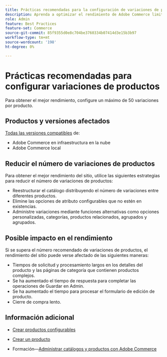 ```yaml
---
title: Prácticas recomendadas para la configuración de variaciones de producto
description: Aprenda a optimizar el rendimiento de Adobe Commerce limitando el número de variaciones de producto configuradas.
role: Admin
feature: Best Practices
feature-set: Commerce
source-git-commit: 85f9355d0e8c704be3760334b07414d3e15b3b97
workflow-type: tm+mt
source-wordcount: '198'
ht-degree: 0%

---
```



# Prácticas recomendadas para configurar variaciones de productos

Para obtener el mejor rendimiento, configure un máximo de 50 variaciones por producto.

## Productos y versiones afectados

[Todas las versiones compatibles](../../../release/versions.md) de:

- Adobe Commerce en infraestructura en la nube
- Adobe Commerce local

## Reducir el número de variaciones de productos

Para obtener el mejor rendimiento del sitio, utilice las siguientes estrategias para reducir el número de variaciones de productos:

- Reestructurar el catálogo distribuyendo el número de variaciones entre diferentes productos.
- Elimine las opciones de atributo configurables que no estén en existencias.
- Administre variaciones mediante funciones alternativas como opciones personalizadas, categorías, productos relacionados, agrupados y agrupados.

## Posible impacto en el rendimiento

Si se supera el número recomendado de variaciones de productos, el rendimiento del sitio puede verse afectado de las siguientes maneras:

- Tiempos de solicitud y procesamiento largos en los detalles del producto y las páginas de categoría que contienen productos complejos.
- Se ha aumentado el tiempo de respuesta para completar las operaciones de Guardar en Admin.
- Se ha aumentado el tiempo para procesar el formulario de edición de producto.
- Cierre de compra lento.

## Información adicional

- [Crear productos configurables](https://experienceleague.adobe.com/docs/commerce-admin/catalog/products/types/product-create-configurable.html)
- [Crear un producto](https://experienceleague.adobe.com/docs/commerce-admin/catalog/products/product-create.html)

- Formación—[Administrar catálogos y productos con Adobe Commerce](https://learning.adobe.com/catalog/adobe_commerce/cours000000000098643.html)
